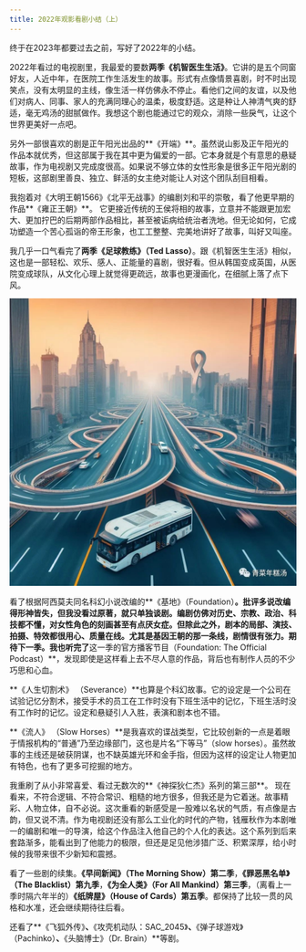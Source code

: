 ```yaml
---
title: 2022年观影看剧小结（上）
---
```


终于在2023年都要过去之前，写好了2022年的小结。

2022年看过的电视剧里，我最爱的要数**两季《机智医生生活》**。它讲的是五个同窗好友，人近中年，在医院工作生活发生的故事。形式有点像情景喜剧，时不时出现笑点，没有太明显的主线，像生活一样仿佛永不停止。看他们之间的友谊，以及他们对病人、同事、家人的充满同理心的温柔，极度舒适。这是种让人神清气爽的舒适，毫无鸡汤的甜腻做作。我想这个剧也能通过它的观众，消除一些戾气，让这个世界更美好一点吧。

另外一部很喜欢的剧是正午阳光出品的**《开端》**。虽然说山影及正午阳光的作品本就优秀，但这部属于我在其中更为偏爱的一部。它本身就是个有意思的悬疑故事，作为电视剧又完成度很高。如果说不够立体的女性形象是很多正午阳光剧的短板，这部剧里善良、独立、鲜活的女主绝对能让人对这个团队刮目相看。

我抱着对《大明王朝1566》《北平无战事》的编剧刘和平的崇敬，看了他更早期的作品**《雍正王朝》**。 它更接近传统的王侯将相的故事，立意并不能跟更加宏大、更加拧巴的后期两部作品相比，甚至被诟病给统治者洗地。但无论如何，它成功塑造一个苦心孤诣的帝王形象，也工工整整、完美地讲好了故事，叫好又叫座。

我几乎一口气看完了**两季《足球教练》（Ted Lasso）**。跟《机智医生生活》相似，这也是一部轻松、欢乐、感人、正能量的喜剧，很好看。但从韩国变成英国，从医院变成球队，从文化心理上就觉得更疏远，故事也更漫画化，在细腻上落了点下风。

![](/assets/images/2023-11-16-show-1.jpeg)

看了根据阿西莫夫同名科幻小说改编的**《基地》（Foundation）**。批评多说改编得形神皆失，但我没看过原著，就只单独谈剧。编剧仿佛对历史、宗教、政治、科技都不懂，对女性角色的刻画甚至有点厌女症。但除此之外，剧本的局部、演技、拍摄、特效都很用心、质量在线。尤其是基因王朝的那一条线，剧情很有张力。期待下一季。我也听完了**这一季的官方播客节目（Foundation: The Official Podcast）**，发现即使是这样看上去不尽人意的作品，背后也有制作人员的不少巧思和心血。

**《人生切割术》 （Severance）**也算是个科幻故事。它的设定是一个公司在试验记忆分割术，接受手术的员工在工作时没有下班生活中的记忆，下班生活时没有工作时的记忆。设定和悬疑引人入胜，表演和剧本也不错。

**《流人》 （Slow Horses）**是我喜欢的谍战类型，它比较创新的一点是着眼于情报机构的“普通”乃至边缘部门，这也是片名“下等马”（slow horses）。虽然故事的主线还是破获阴谋，也不缺英雄光环和金手指，但因为这样的设定让人物更加有特色，也有了更多可挖掘的地方。

我重刷了从小非常喜爱、看过无数次的**《神探狄仁杰》系列的第三部**。 现在看来，不符合逻辑、不符合常识、粗糙的地方很多，但我还是为它着迷。故事精彩、人物立体，自不必说。这次重看的新感受是一股难以名状的气质，有点像是古韵，但又说不清。作为电视剧还没有那么工业化的时代的产物，钱雁秋作为本剧唯一的编剧和唯一的导演，给这个作品注入他自己的个人化的表达。这个系列到后来套路渐多，能看出到了他能力的极限，但还是足见他涉猎广泛、积累深厚，给小时候的我带来很不少新知和震撼。

看了一些剧的续集。**《早间新闻》（The Morning Show）第二季**，**《罪恶黑名单》（The Blacklist）第九季**，**《为全人类》（For All Mankind）第三季**，（离看上一季时隔六年半的）**《纸牌屋》（House of Cards）第五季**。都保持了比较一贯的风格和水准，还会继续期待往后看。

还看了**《飞狐外传》**、**《攻壳机动队：SAC_2045》**、**《弹子球游戏》（Pachinko）**、**《头脑博士》（Dr. Brain）**等剧。
